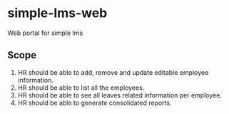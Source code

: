 # simple-lms-web
Web portal for simple lms

## Scope
1. HR should be able to add, remove and update editable employee information.
2. HR should be able to list all the employees.
3. HR should be able to see all leaves related information per employee.
4. HR should be able to generate consolidated reports.
